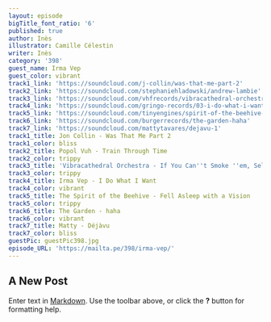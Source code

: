 ```yaml
---
layout: episode
bigTitle_font_ratio: '6'
published: true
author: Inès
illustrator: Camille Célestin
writer: Inès
category: '398'
guest_name: Irma Vep
guest_color: vibrant
track1_link: 'https://soundcloud.com/j-collin/was-that-me-part-2'
track2_link: 'https://soundcloud.com/stephaniehladowski/andrew-lambie'
track3_link: 'https://soundcloud.com/vhfrecords/vibracathedral-orchestra-if'
track4_link: 'https://soundcloud.com/gringo-records/03-i-do-what-i-want-1644-mstr2'
track5_link: 'https://soundcloud.com/tinyengines/spirit-of-the-beehive-fell'
track6_link: 'https://soundcloud.com/burgerrecords/the-garden-haha'
track7_link: 'https://soundcloud.com/mattytavares/dejavu-1'
track1_title: Jon Collin - Was That Me Part 2
track1_color: bliss
track2_title: Popol Vuh - Train Through Time
track2_color: trippy
track3_title: 'Vibracathedral Orchestra - If You Can''t Smoke ''em, Sell ''em'
track3_color: trippy
track4_title: Irma Vep - I Do What I Want
track4_color: vibrant
track5_title: The Spirit of the Beehive - Fell Asleep with a Vision
track5_color: trippy
track6_title: The Garden - haha
track6_color: vibrant
track7_title: Matty - Déjàvu
track7_color: bliss
guestPic: guestPic398.jpg
episode_URL: 'https://mailta.pe/398/irma-vep/'
---
```

## A New Post

Enter text in [Markdown](http://daringfireball.net/projects/markdown/). Use the toolbar above, or click the **?** button for formatting help.
